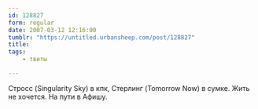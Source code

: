 ```yaml
---
id: 128827
form: regular
date: 2007-03-12 12:16:00
tumblr: "https://untitled.urbansheep.com/post/128827"
title:
tags:
    - твиты

---
```


<p>Стросс (Singularity Sky) в кпк, Стерлинг (Tomorrow Now) в сумке. Жить не хочется. На пути в Афишу.</p>

